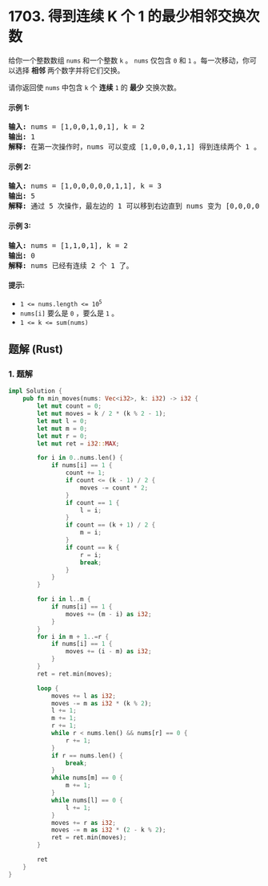 # 1703. 得到连续 K 个 1 的最少相邻交换次数
给你一个整数数组 `nums` 和一个整数 `k` 。 `nums` 仅包含 `0` 和 `1` 。每一次移动，你可以选择 **相邻** 两个数字并将它们交换。

请你返回使 `nums` 中包含 `k` 个 **连续** `1` 的 **最少** 交换次数。

#### 示例 1:
<pre>
<strong>输入:</strong> nums = [1,0,0,1,0,1], k = 2
<strong>输出:</strong> 1
<strong>解释:</strong> 在第一次操作时，nums 可以变成 [1,0,0,0,1,1] 得到连续两个 1 。
</pre>

#### 示例 2:
<pre>
<strong>输入:</strong> nums = [1,0,0,0,0,0,1,1], k = 3
<strong>输出:</strong> 5
<strong>解释:</strong> 通过 5 次操作，最左边的 1 可以移到右边直到 nums 变为 [0,0,0,0,0,1,1,1] 。
</pre>

#### 示例 3:
<pre>
<strong>输入:</strong> nums = [1,1,0,1], k = 2
<strong>输出:</strong> 0
<strong>解释:</strong> nums 已经有连续 2 个 1 了。
</pre>

#### 提示:
* <code>1 <= nums.length <= 10<sup>5</sup></code>
* `nums[i]` 要么是 `0` ，要么是 `1` 。
* `1 <= k <= sum(nums)`

## 题解 (Rust)

### 1. 题解
```Rust
impl Solution {
    pub fn min_moves(nums: Vec<i32>, k: i32) -> i32 {
        let mut count = 0;
        let mut moves = k / 2 * (k % 2 - 1);
        let mut l = 0;
        let mut m = 0;
        let mut r = 0;
        let mut ret = i32::MAX;

        for i in 0..nums.len() {
            if nums[i] == 1 {
                count += 1;
                if count <= (k - 1) / 2 {
                    moves -= count * 2;
                }
                if count == 1 {
                    l = i;
                }
                if count == (k + 1) / 2 {
                    m = i;
                }
                if count == k {
                    r = i;
                    break;
                }
            }
        }

        for i in l..m {
            if nums[i] == 1 {
                moves += (m - i) as i32;
            }
        }
        for i in m + 1..=r {
            if nums[i] == 1 {
                moves += (i - m) as i32;
            }
        }
        ret = ret.min(moves);

        loop {
            moves += l as i32;
            moves -= m as i32 * (k % 2);
            l += 1;
            m += 1;
            r += 1;
            while r < nums.len() && nums[r] == 0 {
                r += 1;
            }
            if r == nums.len() {
                break;
            }
            while nums[m] == 0 {
                m += 1;
            }
            while nums[l] == 0 {
                l += 1;
            }
            moves += r as i32;
            moves -= m as i32 * (2 - k % 2);
            ret = ret.min(moves);
        }

        ret
    }
}
```
